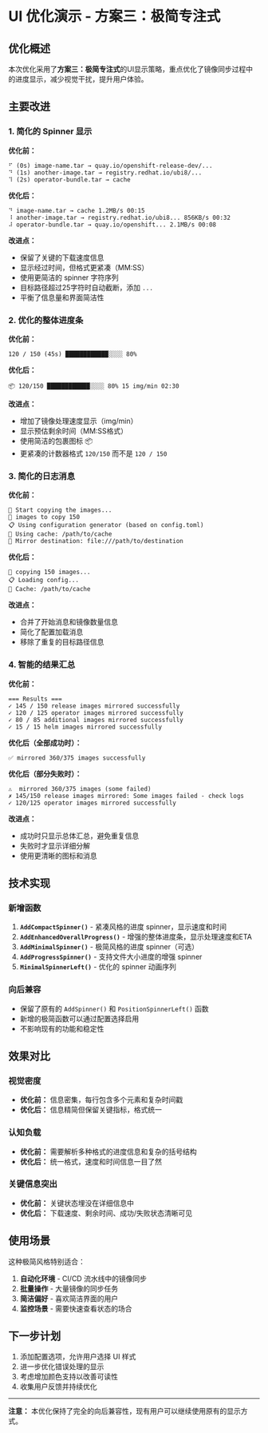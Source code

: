 # UI 优化演示 - 方案三：极简专注式

## 优化概述

本次优化采用了**方案三：极简专注式**的UI显示策略，重点优化了镜像同步过程中的进度显示，减少视觉干扰，提升用户体验。

## 主要改进

### 1. 简化的 Spinner 显示

**优化前：**
```
⠋ (0s) image-name.tar → quay.io/openshift-release-dev/...
⠙ (1s) another-image.tar → registry.redhat.io/ubi8/...
⠹ (2s) operator-bundle.tar → cache 
```

**优化后：**
```
⠙ image-name.tar → cache 1.2MB/s 00:15
⠸ another-image.tar → registry.redhat.io/ubi8... 856KB/s 00:32
⠼ operator-bundle.tar → quay.io/openshift... 2.1MB/s 00:08
```

**改进点：**
- 保留了关键的下载速度信息
- 显示经过时间，但格式更紧凑（MM:SS）
- 使用更简洁的 spinner 字符序列
- 目标路径超过25字符时自动截断，添加 `...`
- 平衡了信息量和界面简洁性

### 2. 优化的整体进度条

**优化前：**
```
120 / 150 (45s) ████████████░░░░ 80%
```

**优化后：**
```
📦 120/150 ████████████░░░░ 80% 15 img/min 02:30
```

**改进点：**
- 增加了镜像处理速度显示（img/min）
- 显示预估剩余时间（MM:SS格式）
- 使用简洁的包裹图标 📦
- 更紧凑的计数器格式 `120/150` 而不是 `120 / 150`

### 3. 简化的日志消息

**优化前：**
```
🚀 Start copying the images...
📌 images to copy 150 
📋 Using configuration generator (based on config.toml)
💾 Using cache: /path/to/cache
📁 Mirror destination: file:///path/to/destination
```

**优化后：**
```
🚀 copying 150 images...
📋 Loading config...
💾 Cache: /path/to/cache
```

**改进点：**
- 合并了开始消息和镜像数量信息
- 简化了配置加载消息
- 移除了重复的目标路径信息

### 4. 智能的结果汇总

**优化前：**
```
=== Results ===
✓ 145 / 150 release images mirrored successfully
✓ 120 / 125 operator images mirrored successfully  
✓ 80 / 85 additional images mirrored successfully
✓ 15 / 15 helm images mirrored successfully
```

**优化后（全部成功时）：**
```
✅ mirrored 360/375 images successfully
```

**优化后（部分失败时）：**
```
⚠️  mirrored 360/375 images (some failed)
✗ 145/150 release images mirrored: Some images failed - check logs
✓ 120/125 operator images mirrored successfully
```

**改进点：**
- 成功时只显示总体汇总，避免重复信息
- 失败时才显示详细分解
- 使用更清晰的图标和消息

## 技术实现

### 新增函数

1. **`AddCompactSpinner()`** - 紧凑风格的进度 spinner，显示速度和时间
2. **`AddEnhancedOverallProgress()`** - 增强的整体进度条，显示处理速度和ETA
3. **`AddMinimalSpinner()`** - 极简风格的进度 spinner（可选）
4. **`AddProgressSpinner()`** - 支持文件大小进度的增强 spinner
5. **`MinimalSpinnerLeft()`** - 优化的 spinner 动画序列

### 向后兼容

- 保留了原有的 `AddSpinner()` 和 `PositionSpinnerLeft()` 函数
- 新增的极简函数可以通过配置选择启用
- 不影响现有的功能和稳定性

## 效果对比

### 视觉密度
- **优化前：** 信息密集，每行包含多个元素和复杂时间戳
- **优化后：** 信息精简但保留关键指标，格式统一

### 认知负载
- **优化前：** 需要解析多种格式的进度信息和复杂的括号结构
- **优化后：** 统一格式，速度和时间信息一目了然

### 关键信息突出
- **优化前：** 关键状态埋没在详细信息中
- **优化后：** 下载速度、剩余时间、成功/失败状态清晰可见

## 使用场景

这种极简风格特别适合：

1. **自动化环境** - CI/CD 流水线中的镜像同步
2. **批量操作** - 大量镜像的同步任务
3. **简洁偏好** - 喜欢简洁界面的用户
4. **监控场景** - 需要快速查看状态的场合

## 下一步计划

1. 添加配置选项，允许用户选择 UI 样式
2. 进一步优化错误处理的显示
3. 考虑增加颜色支持以改善可读性
4. 收集用户反馈并持续优化

---

**注意：** 本优化保持了完全的向后兼容性，现有用户可以继续使用原有的显示方式。 